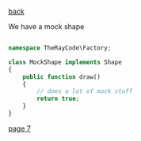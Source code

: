 [back](./page05.md)


We have a mock shape

```php

namespace TheRayCode\Factory;

class MockShape implements Shape
{
    public function draw()
    {
        // does a lot of mock stuff
        return true;
    }
}


```


[page 7](./page07.md)
